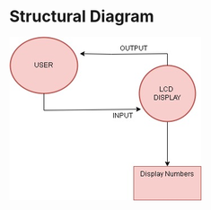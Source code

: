 # Structural Diagram
![image](https://github.com/DasariVasu/M2-Embedded_Keypad_Interfacing/blob/main/2_Designs/Structural%20Diagram.jpg?raw=true)
